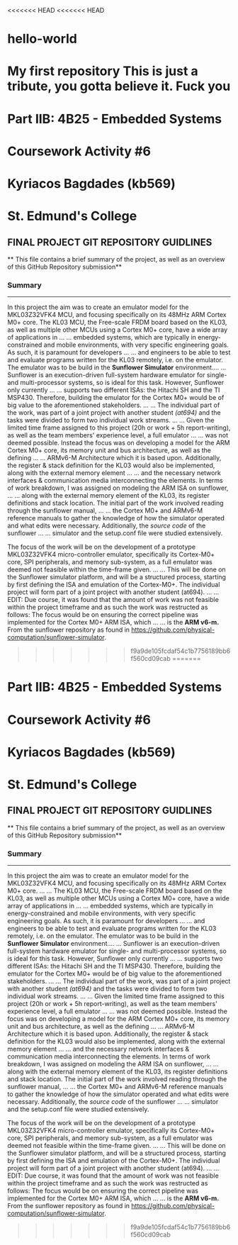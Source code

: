 <<<<<<< HEAD
<<<<<<< HEAD
# hello-world
My first repository
This is just a tribute, you gotta believe it. 
Fuck you
=======
# Part IIB: 4B25 - Embedded Systems #
# Coursework Activity #6 #
# Kyriacos Bagdades (kb569) #
# St. Edmund's College #
## FINAL PROJECT GIT REPOSITORY GUIDLINES ## 
** This file contains a brief summary of the project, as well as an overview of this GitHub Repository submission**
### Summary ###
---
In this project the aim was to create an emulator model for the MKL03Z32VFK4 MCU, and focusing specifically on its 48MHz ARM Cortex M0+ core.
The KL03 MCU, the Free-scale FRDM board based on the KL03, as well as multiple other MCUs using a Cortex M0+ core, have a wide array of applications in \...
\... embedded systems, which are typically in energy-constrained and mobile environments, with very specific engineering goals. As such, it is paramount for developers \...
\... and engineers to be able to test and evaluate programs written for the KL03 remotely, i.e. on the emulator. The emulator was to be build in the **Sunflower Simulator** environment.\...
\... Sunflower is an execution-driven full-system hardware emulator for single- and multi-processor systems, so is ideal for this task. However, Sunflower only currently \...
\... supports two different ISAs: the Hitachi SH and the TI MSP430. Therefore, building the emulator for the Cortex M0+ would be of big value to the aforementioned stakeholders. \...
\... The individual part of the work, was part of a joint project with another student *(at694)* and the tasks were divided to form two individual work streams. \...
\... Given the limited time frame assigned to this project (20h or work + 5h report-writing), as well as the team members' experience level, a full emulator \...
\... was not deemed possible. Instead the focus was on developing a model for the ARM Cortex M0+ core, its memory unit and bus architecture, as well as the defining \...
\... ARMv6-M Architecture which it is based upon. Additionally, the register & stack definition for the KL03 would also be implemented, along with the external memory element \...
\... and the necessary network interfaces & communication media interconnecting the elements. In terms of work breakdown, I was assigned on modeling the ARM ISA on sunflower, \...
\... along with the external memory element of the KL03, its register definitions and stack location. The initial part of the work involved reading through the sunflower manual, \...
\... the Cortex M0+ and ARMv6-M reference manuals to gather the knowledge of how the simulator operated and what edits were necessary. Additionally, the *source code* of the sunflower \...
\... simulator and the setup.conf file were studied extensively. 


The focus of the work will be on the development of a prototype MKL03Z32VFK4 micro-controller emulator, specifically its Cortex-M0+ core, SPI peripherals, and memory sub-system, as a full emulator was deemed not feasible within the time-frame given. \...
\... This will be done on the Sunflower simulator platform, and will be a structured process, starting by first defining the ISA and emulation of the Cortex-M0+. The individual project will form part of a joint project with another student (at694). \...
\... EDIT: Due course, it was found that the amount of work was not feasible within the project timeframe and as such the work was restructed as follows: The focus would be on ensuring the correct pipeline was implemented for the Cortex M0+ ARM ISA, which \...
\... is the **ARM v6-m.** From the sunflower repository as found in https://github.com/physical-computation/sunflower-simulator. 
>>>>>>> f9a9de105fcdaf54c1b7756189bb6f560cd09cab
=======
# Part IIB: 4B25 - Embedded Systems #
# Coursework Activity #6 #
# Kyriacos Bagdades (kb569) #
# St. Edmund's College #
## FINAL PROJECT GIT REPOSITORY GUIDLINES ## 
** This file contains a brief summary of the project, as well as an overview of this GitHub Repository submission**
### Summary ###
---
In this project the aim was to create an emulator model for the MKL03Z32VFK4 MCU, and focusing specifically on its 48MHz ARM Cortex M0+ core. \...
\... The KL03 MCU, the Free-scale FRDM board based on the KL03, as well as multiple other MCUs using a Cortex M0+ core, have a wide array of applications in \...
\... embedded systems, which are typically in energy-constrained and mobile environments, with very specific engineering goals. As such, it is paramount for developers \...
\... and engineers to be able to test and evaluate programs written for the KL03 remotely, i.e. on the emulator. The emulator was to be build in the **Sunflower Simulator** environment.\...
\... Sunflower is an execution-driven full-system hardware emulator for single- and multi-processor systems, so is ideal for this task. However, Sunflower only currently \...
\... supports two different ISAs: the Hitachi SH and the TI MSP430. Therefore, building the emulator for the Cortex M0+ would be of big value to the aforementioned stakeholders. \...
\... The individual part of the work, was part of a joint project with another student *(at694)* and the tasks were divided to form two individual work streams. \...
\... Given the limited time frame assigned to this project (20h or work + 5h report-writing), as well as the team members' experience level, a full emulator \...
\... was not deemed possible. Instead the focus was on developing a model for the ARM Cortex M0+ core, its memory unit and bus architecture, as well as the defining \...
\... ARMv6-M Architecture which it is based upon. Additionally, the register & stack definition for the KL03 would also be implemented, along with the external memory element \...
\... and the necessary network interfaces & communication media interconnecting the elements. In terms of work breakdown, I was assigned on modeling the ARM ISA on sunflower, \...
\... along with the external memory element of the KL03, its register definitions and stack location. The initial part of the work involved reading through the sunflower manual, \...
\... the Cortex M0+ and ARMv6-M reference manuals to gather the knowledge of how the simulator operated and what edits were necessary. Additionally, the *source code* of the sunflower \...
\... simulator and the setup.conf file were studied extensively. 


The focus of the work will be on the development of a prototype MKL03Z32VFK4 micro-controller emulator, specifically its Cortex-M0+ core, SPI peripherals, and memory sub-system, as a full emulator was deemed not feasible within the time-frame given. \...
\... This will be done on the Sunflower simulator platform, and will be a structured process, starting by first defining the ISA and emulation of the Cortex-M0+. The individual project will form part of a joint project with another student (at694). \...
\... EDIT: Due course, it was found that the amount of work was not feasible within the project timeframe and as such the work was restructed as follows: The focus would be on ensuring the correct pipeline was implemented for the Cortex M0+ ARM ISA, which \...
\... is the **ARM v6-m.** From the sunflower repository as found in https://github.com/physical-computation/sunflower-simulator. 
>>>>>>> f9a9de105fcdaf54c1b7756189bb6f560cd09cab
